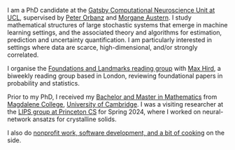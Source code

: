 I am a PhD candidate at the [Gatsby Computational Neuroscience Unit at UCL](https://www.ucl.ac.uk/gatsby/), supervised by [Peter Orbanz](http://www.gatsby.ucl.ac.uk/~porbanz/) and [Morgane Austern](https://sites.google.com/view/morganeaustern/). I study mathematical structures of large stochastic systems that emerge in machine learning settings, and the associated theory and algorithms for estimation, prediction and uncertainty quantification. I am particularly interested in settings where data are scarce, high-dimensional, and/or strongly correlated.

I organise the [Foundations and Landmarks reading group](https://foundations-landmarks.notion.site/) with [Max Hird](https://www.linkedin.com/in/max-hird-366a30b4/), a biweekly reading group based in London, reviewing foundational papers in probability and statistics. 

Prior to my PhD, I received my [Bachelor and Master in Mathematics](https://www.maths.cam.ac.uk/) from [Magdalene College](https://www.magd.cam.ac.uk/), [University of Cambridge](https://www.cam.ac.uk/about-the-university). I was a visiting researcher at the [LIPS group at Princeton CS](https://lips.cs.princeton.edu/) for Spring 2024, where I worked on neural-network ansatzs for crystalline solids. 

I also do [nonprofit work, software development, and a bit of cooking](/non-maths) on the side.

